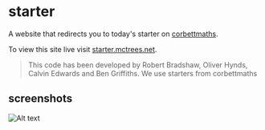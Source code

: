 # starter
A website that redirects you to today's starter on [corbettmaths](http://corbettmaths.com).

To view this site live visit [starter.mctrees.net](https://starter.mctrees.net).

> This code has been developed by Robert Bradshaw, Oliver Hynds, Calvin Edwards and Ben Griffiths.
> We use starters from corbettmaths

## screenshots
![Alt text](https://oliver.mctrees.net/starter.jpg "screenshot")
